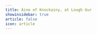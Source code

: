 ```yaml
---
title: Áine of Knockainy, at Lough Gur 
showinsidebar: true 
article: false 
icon: article 
---
```


